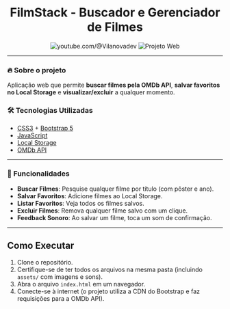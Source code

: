 <h1 align="center">
  FilmStack - Buscador e Gerenciador de Filmes
</h1>

<p align="center">
  <img src="https://img.shields.io/static/v1?label=Youtube&message=@Vilanovadev&color=FFD700&labelColor=0D0D0D" alt="youtube.com/@Vilanovadev" />
  <img src="https://img.shields.io/static/v1?label=Tipo&message=Projeto%20Web&color=FFD700&labelColor=0D0D0D" alt="Projeto Web" />
</p>

---

### 🔥 Sobre o projeto

Aplicação web que permite **buscar filmes pela OMDb API**, **salvar favoritos no Local Storage** e **visualizar/excluir** a qualquer momento.


### 🛠 Tecnologias Utilizadas

- [CSS3](https://developer.mozilla.org/pt-BR/docs/Web/CSS) + [Bootstrap 5](https://getbootstrap.com/)  
- [JavaScript](https://developer.mozilla.org/pt-BR/docs/Web/JavaScript)  
- [Local Storage](https://developer.mozilla.org/pt-BR/docs/Web/API/Window/localStorage)  
- [OMDb API](https://www.omdbapi.com/)

---

### 🚀 Funcionalidades

- **Buscar Filmes**: Pesquise qualquer filme por título (com pôster e ano).
- **Salvar Favoritos**: Adicione filmes ao Local Storage.
- **Listar Favoritos**: Veja todos os filmes salvos.
- **Excluir Filmes**: Remova qualquer filme salvo com um clique.
- **Feedback Sonoro**: Ao salvar um filme, toca um som de confirmação.

---

## Como Executar

1. Clone o repositório.
2. Certifique-se de ter todos os arquivos na mesma pasta (incluindo `assets/` com imagens e sons).
3. Abra o arquivo `index.html` em um navegador.
4. Conecte-se à internet (o projeto utiliza a CDN do Bootstrap e faz requisições para a OMDb API).


